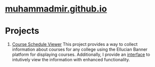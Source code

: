 # [muhammadmir.github.io](https://muhammadmir.github.io)

# Projects
1. [Course Schedule Viewer](./Course-Schedule-Viewer/)
This project provides a way to collect information about courses for any college using the Ellucian Banner platform for displaying courses. Additionally, I provide an [interface](./Course-Schedule-Viewer/Displaying/main.html) to intutively view the information with enhanced functionality.